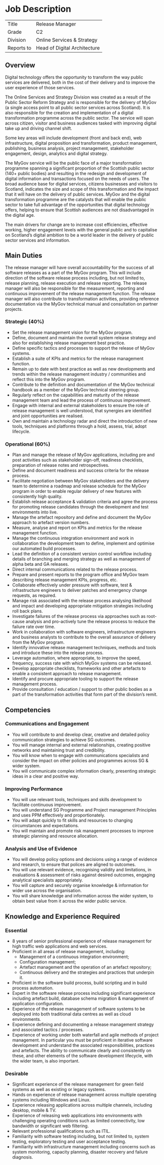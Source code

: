 # Job Description

|            |                              || ---        | ---                          || Title      | Release Manager              || Grade      | C2                           || Division   | Online Services & Strategy   || Reports to | Head of Digital Architecture |
## Overview
Digital technology offers the opportunity to transform the way public services are delivered, both in the cost of their delivery and to improve the user experience of those services.The Online Services and Strategy Division was created as a result of the Public Sector Reform Strategy and is responsible for the delivery of MyGov (a single access point to all public sector services across Scotland).  It is also responsible for the creation and implementation of a digital transformation programme across the public sector.  The service will span across citizen, visitor and business audiences tasked with improving digital take up and driving channel shift.Some key areas will include development (front and back end), web infrastructure, digital proposition and transformation, product management, publishing, business analysis, project management, stakeholder engagement, design, analytics and digital strategy.The MyGov service will be the public face of a major transformation programme spanning a significant proportion of the Scottish public sector (140+ public bodies) and resulting in the redesign and development of digital information and transactions focused on the needs of users. The broad audience base for digital services, citizens businesses and visitors to Scotland, indicates the size and scope of this transformation and the impact that it will have on the delivery of public services.  MyGov and the digital transformation programme are the catalysts that will enable the public sector to take full advantage of the opportunities that digital technology offers, helping to ensure that Scottish audiences are not disadvantaged in the digital age.The main drivers for change are to increase cost efficiencies, effective working, higher engagement levels with the general public and to capitalise on Scotland’s digital ambition to be a world leader in the delivery of public sector services and information. ## Main Duties
The release manager will have overall accountability for the success of all software releases as a part of the MyGov program. This will include direction of the software release process including, but not limited to, release planning, release execution and release reporting. The release manager will also be responsible for the measurement, reporting and continuous improvement of the release management function. The release manager will also contribute to transformation activities, providing reference documentation via the MyGov technical manual and consultation on partner projects.### Strategic (40%)
* Set the release management vision for the MyGov program.* Define, document and maintain the overall system release strategy and also for establishing release management best practice.* Define specific tactics and processes to support the release of MyGov systems.* Establish a suite of KPIs and metrics for the release management function.* Remain up to date with best practice as well as new developments and trends within the release management industry / communities and reflect this into the MyGov program.* Contribute to the definition and documentation of the MyGov technical handbook as a member of the MyGov technical steering group.* Regularly reflect on the capabilities and maturity of the release management team and lead the process of continuous improvement.* Engage with internal and external stakeholders to ensure the role of release management is well understood, that synergies are identified and joint opportunities are realised.* Own and maintain a technology radar and direct the introduction of new tools, techniques and platforms through a hold, assess, trial, adopt lifecycle.### Operational (60%)
* Plan and manage the release of MyGov applications, including pre and post activities such as stakeholder sign-off, readiness checklists, preparation of release notes and retrospectives.* Define and document readiness and success criteria for the release process.* Facilitate negotiation between MyGov stakeholders and the delivery team to determine a roadmap and release schedule for the MyGov program in order to enable regular delivery of new features with consistently high quality.* Establish release acceptance & validation criteria and agree the process for promoting release candidates through the development and test environments into live.* Manage the artefact repository and define and document the MyGov approach to artefact version numbers.* Measure, analyse and report on KPIs and metrics for the release management function.* Manage the continuous integration environment and work in collaboration the development team to define, implement and optimise our automated build processes.* Lead the definition of a consistent version control workflow including details of branching and merging strategy as well as management of alpha beta and GA releases.* Direct internal communications related to the release process.* Prepare and present reports to the program office and MyGov team describing release management KPIs, progress, etc.* Collaborate effectively under pressure with software, test & infrastructure engineers to deliver patches and emergency change requests, as required.* Manage risk associated with the release process analysing likelihood and impact and developing appropriate mitigation strategies including roll back plans.* Investigate failures of the release process via approaches such as root-cause analysis and pro-actively tune the release process to reduce the failure rate over time.* Work in collaboration with software engineers, infrastructure engineers and business analysts to contribute to the overall assurance of delivery from the MyGov program.* Identify innovative release management techniques, methods and tools and introduce these into the release process.* Leverage automation, where appropriate, to improve the speed, frequency, success rate with which MyGov systems can be released.* Develop appropriate checklists, frameworks and other artefacts to enable a consistent approach to release management.* Identify and procure appropriate tooling to support the release management process.* Provide consultation / education / support to other public bodies as a part of the transformation activities that form part of the division’s remit.## Competencies
### Communications and Engagement
* You will contribute to and develop clear, creative and detailed policy communication strategies to achieve SG outcomes.* You will manage internal and external relationships, creating positive networks and maintaining trust and credibility.* You will know when to engage with communications specialists and consider the impact on other policies and programmes across SG & wider system.* You will communicate complex information clearly, presenting strategic ideas in a clear and positive way.### Improving Performance
* You will use relevant tools, techniques and skills development to facilitate continuous improvement.* You will understand SG Programme and Project management Principles and uses PPM effectively and proportionately.* You will adapt quickly to fit skills and resources to changing circumstances and expectations.* You will maintain and promote risk management processes to improve strategic planning and resource allocation.### Analysis and Use of Evidence
* You will develop policy options and decisions using a range of evidence and research, to ensure that polices are aligned to outcomes.* You will use relevant evidence, recognising validity and limitations, in evaluations & assessment of risks against desired outcomes, engaging analytical specialists appropriately.* You will capture and securely organise knowledge & information for wider use across the organisation.* You will share knowledge and information across the wider system, to obtain best value from it across the wider public service.## Knowledge and Experience Required
### Essential
* 8 years of senior professional experience of release management for high traffic web applications and web services.* Proficient in all areas of release management, including:    * Management of a continuous integration environment;    * Configuration management;    * Artefact management and the operation of an artefact repository;    * Continuous delivery and the strategies and practices that underpin it.* Proficient in the software build process, build scripting and in build process automation.* Expert in the software release process including significant experience including artefact build, database schema migration & management of application configuration.* Experience of the release management of software systems to be deployed into both traditional data centres as well as cloud environments.* Experience defining and documenting a release management strategy and associated tactics / processes.* Experience of working under both waterfall and agile methods of project management. In particular you must be proficient in iterative software development and understand the associated responsibilities, practices and artefacts. The ability to communicate clearly and consistently on these, and other elements of the software development lifecycle, with the wider team, is also important.### Desirable
* Significant experience of the release management for green field systems as well as existing or legacy systems.* Hands on experience of release management across multiple operating systems including Windows and Linux.* Experience releasing applications across multiple channels, including desktop, mobile & TV.* Experience of releasing web applications into environments with challenging operating conditions such as limited connectivity, low bandwidth or significant web filtering.* Relevant professional qualifications such as ITIL.* Familiarity with software testing including, but not limited to, system testing, exploratory testing and user acceptance testing.* Familiarity with infrastructure management including concerns such as system monitoring, capacity planning, disaster recovery and failure diagnosis.
